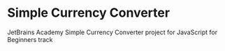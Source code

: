 # Simple Currency Converter
JetBrains Academy Simple Currency Converter project for JavaScript for Beginners track
